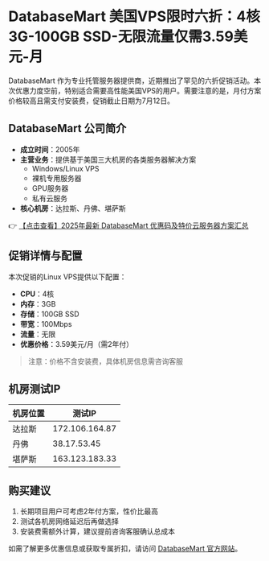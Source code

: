 # DatabaseMart 美国VPS限时六折：4核3G-100GB SSD-无限流量仅需3.59美元-月

DatabaseMart 作为专业托管服务器提供商，近期推出了罕见的六折促销活动。本次优惠力度空前，特别适合需要高性能美国VPS的用户。需要注意的是，月付方案价格较高且需支付安装费，促销截止日期为7月12日。

## DatabaseMart 公司简介

- **成立时间**：2005年
- **主营业务**：提供基于美国三大机房的各类服务器解决方案
  - Windows/Linux VPS
  - 裸机专用服务器
  - GPU服务器
  - 私有云服务
- **核心机房**：达拉斯、丹佛、堪萨斯

👉 [【点击查看】2025年最新 DatabaseMart 优惠码及特价云服务器方案汇总](https://bit.ly/DatabaseMart)

## 促销详情与配置

本次促销的Linux VPS提供以下配置：
- **CPU**：4核
- **内存**：3GB
- **存储**：100GB SSD
- **带宽**：100Mbps
- **流量**：无限
- **优惠价格**：3.59美元/月（需2年付）

> 注意：价格不含安装费，具体机房信息需咨询客服

## 机房测试IP

| 机房位置 | 测试IP       |
|----------|-------------|
| 达拉斯   | 172.106.164.87 |
| 丹佛     | 38.17.53.45   |
| 堪萨斯   | 163.123.183.33 |

## 购买建议

1. 长期项目用户可考虑2年付方案，性价比最高
2. 测试各机房网络延迟后再做选择
3. 安装费需额外计算，建议提前咨询客服确认总成本

如需了解更多优惠信息或获取专属折扣，请访问 [DatabaseMart 官方网站](https://bit.ly/DatabaseMart)。